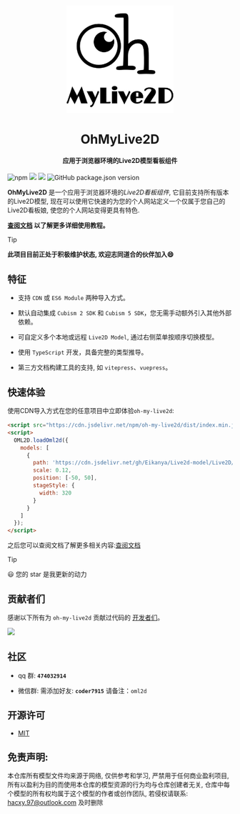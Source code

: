 <!-- markdownlint-disable -->
<p align="center">
  <img width="240" style="text-align:center;" src="https://raw.githubusercontent.com/hacxy/hacxy/main/images/121472002.png"/ >
</p>
<h1 align="center">OhMyLive2D</h1>
<h4 align="center">应用于浏览器环境的Live2D模型看板组件</h4>

![npm](https://img.shields.io/npm/v/oh-my-live2d?label=npm) ![](https://img.shields.io/npm/dt/oh-my-live2d.svg) ![](https://img.shields.io/badge/cubism-2%2F5-orange) ![GitHub package.json version](https://img.shields.io/npm/v/vuepress-plugin-oh-my-live2d?label=vuepress-plugin)

**OhMyLive2D** 是一个应用于浏览器环境的*Live2D看板组件*, 它目前支持所有版本的Live2D模型, 现在可以使用它快速的为您的个人网站定义一个仅属于您自己的Live2D看板娘, 使您的个人网站变得更具有特色.

**[查阅文档](https://oml2d.com) 以了解更多详细使用教程。**

> [!TIP]  
> **此项目目前正处于积极维护状态, 欢迎志同道合的伙伴加入😄**

## 特征

- 支持 `CDN` 或 `ES6 Module` 两种导入方式。

- 默认自动集成 `Cubism 2 SDK` 和 `Cubism 5 SDK`，您无需手动额外引入其他外部依赖。

- 可自定义多个本地或远程 `Live2D Model`, 通过右侧菜单按顺序切换模型。

- 使用 `TypeScript` 开发，具备完整的类型推导。

- 第三方文档构建工具的支持, 如 `vitepress`、`vuepress`。

## 快速体验

使用CDN导入方式在您的任意项目中立即体验`oh-my-live2d`:

```html
<script src="https://cdn.jsdelivr.net/npm/oh-my-live2d/dist/index.min.js"></script>
<script>
  OML2D.loadOml2d({
    models: [
      {
        path: 'https://cdn.jsdelivr.net/gh/Eikanya/Live2d-model/Live2D/Senko_Normals/senko.model3.json',
        scale: 0.12,
        position: [-50, 50],
        stageStyle: {
          width: 320
        }
      }
    ]
  });
</script>
```

之后您可以查阅文档了解更多相关内容:[查阅文档](https://oml2d.com/guide/index.html)

> [!TIP]
> 😃 您的 star 是我更新的动力

## 贡献者们

感谢以下所有为 `oh-my-live2d` 贡献过代码的 [开发者们](https://github.com/oh-my-live2d/oh-my-live2d/graphs/contributors)。

<a href="https://github.com/oh-my-live2d/oh-my-live2d/graphs/contributors">
  <img src="https://contrib.rocks/image?repo=oh-my-live2d/oh-my-live2d" />
</a>

## 社区

- qq 群: **`474032914`**

- 微信群:
  需添加好友: **`coder7915`** 请备注：`oml2d`

## 开源许可

- [MIT](https://github.com/oh-my-live2d/oh-my-live2d/blob/master/license)

## 免责声明:

本仓库所有模型文件均来源于网络, 仅供参考和学习, 严禁用于任何商业盈利项目, 所有以盈利为目的而使用本仓库的模型资源的行为均与仓库创建者无关, 仓库中每个模型的所有权均属于这个模型的作者或创作团队, 若侵权请联系: hacxy.97@outlook.com 及时删除

